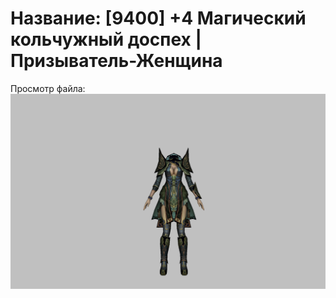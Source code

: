 # Название: [9400] +4 Магический кольчужный доспех | Призыватель-Женщина

Просмотр файла:
![p090005.png](p090005.png)